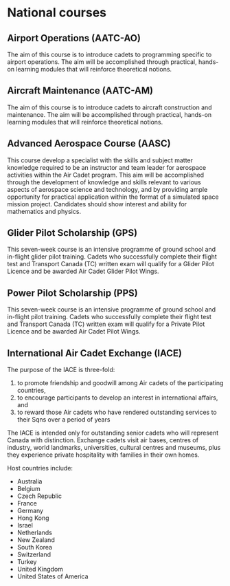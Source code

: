 # National courses

## Airport Operations \(AATC-AO\)

The aim of this course is to introduce cadets to programming specific to airport operations. The aim will be accomplished through practical, hands-on learning modules that will reinforce theoretical notions.

## Aircraft Maintenance \(AATC-AM\)

The aim of this course is to introduce cadets to aircraft construction and maintenance. The aim will be accomplished through practical, hands-on learning modules that will reinforce theoretical notions.

## Advanced Aerospace Course \(AASC\)

This course develop a specialist with the skills and subject matter knowledge required to be an instructor and team leader for aerospace activities within the Air Cadet program. This aim will be accomplished through the development of knowledge and skills relevant to various aspects of aerospace science and technology, and by providing ample opportunity for practical application within the format of a simulated space mission project. Candidates should show interest and ability for mathematics and physics.

## Glider Pilot Scholarship \(GPS\)

This seven-week course is an intensive programme of ground school and in-flight glider pilot training. Cadets who successfully complete their flight test and Transport Canada \(TC\) written exam will qualify for a Glider Pilot Licence and be awarded Air Cadet Glider Pilot Wings.

## Power Pilot Scholarship \(PPS\)

This seven-week course is an intensive programme of ground school and in-flight pilot training. Cadets who successfully complete their flight test and Transport Canada \(TC\) written exam will qualify for a Private Pilot Licence and be awarded Air Cadet Pilot Wings.

## International Air Cadet Exchange \(IACE\)

The purpose of the IACE is three-fold:

1. to promote friendship and goodwill among Air cadets of the participating countries,
2. to encourage participants to develop an interest in international affairs, and
3. to reward those Air cadets who have rendered outstanding services to their Sqns over a period of years

The IACE is intended only for outstanding senior cadets who will represent Canada with distinction. Exchange cadets visit air bases, centres of industry, world landmarks, universities, cultural centres and museums, plus they experience private hospitality with families in their own homes.

Host countries include:

* Australia
* Belgium
* Czech Republic
* France
* Germany
* Hong Kong
* Israel
* Netherlands
* New Zealand
* South Korea
* Switzerland
* Turkey
* United Kingdom
* United States of America

